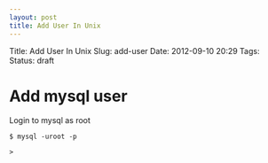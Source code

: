 ```yaml
---
layout: post
title: Add User In Unix
---
```


Title:     Add User In Unix
Slug:      add-user
Date:      2012-09-10 20:29
Tags:    
Status:    draft

# Add mysql user

Login to mysql as root

    $ mysql -uroot -p

    > 


> 
